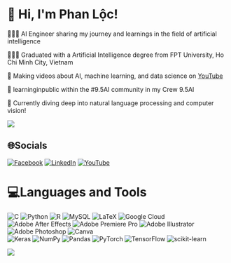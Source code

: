 # 👋 Hi, I'm Phan Lộc!
👨🏻‍💻 AI Engineer sharing my journey and learnings in the field of artificial intelligence <br/>

👨🏻‍🎓 Graduated with a Artificial Intelligence degree from FPT University, Ho Chi Minh City, Vietnam <br/>

🎨 Making videos about AI, machine learning, and data science on [YouTube](https://www.youtube.com/@imxzone) <br/>

🧠 learninginpublic within the #9.5AI community in my Crew 9.5AI <br/>

💭 Currently diving deep into natural language processing and computer vision! <br/>

![](https://github-readme-stats.vercel.app/api?username=imxzone&theme=tokyonight&hide_border=false&include_all_commits=false&count_private=true)<br/>

## 🌐Socials
[![Facebook](https://img.shields.io/badge/Facebook-%231877F2.svg?logo=Facebook&logoColor=white)](https://www.facebook.com/zone2k1/) [![LinkedIn](https://img.shields.io/badge/LinkedIn-%230077B5.svg?logo=linkedin&logoColor=white)](/https://www.linkedin.com/in/imxzone/) [![YouTube](https://img.shields.io/badge/YouTube-%23FF0000.svg?logo=YouTube&logoColor=white)](https://www.youtube.com/channel/UCu91F7AlCj-etY9zchesy7g) 

# 💻Languages and Tools
![C](https://img.shields.io/badge/C-%2300599C.svg?style=flat&logo=c&logoColor=white) 
![Python](https://img.shields.io/badge/Python-3670A0?style=flat&logo=python&logoColor=ffdd54)
![R](https://img.shields.io/badge/R-%23276DC3.svg?style=flat&logo=r&logoColor=white) 
![MySQL](https://img.shields.io/badge/Mysql-%2300f.svg?style=flat&logo=mysql&logoColor=white)
![LaTeX](https://img.shields.io/badge/Latex-%23008080.svg?style=flat&logo=latex&logoColor=white)
![Google Cloud](https://img.shields.io/badge/Google%20Cloud-%234285F4.svg?style=flat&logo=google-cloud&logoColor=white) 
<br/>
![Adobe After Effects](https://img.shields.io/badge/Adobe%20After%20Effects-9999FF.svg?style=flat&logo=Adobe%20After%20Effects&logoColor=white) 
![Adobe Premiere Pro](https://img.shields.io/badge/Adobe%20Premiere%20Pro-9999FF.svg?style=flat&logo=Adobe%20Premiere%20Pro&logoColor=white)
![Adobe Illustrator](https://img.shields.io/badge/AdobeIllustrator-%23FF9A00.svg?style=flat&logo=adobeillustrator&logoColor=white) 
![Adobe Photoshop](https://img.shields.io/badge/AdobePhotoshop-%2331A8FF.svg?style=flat&logo=adobephotoshop&logoColor=white)
![Canva](https://img.shields.io/badge/Canva-%2300C4CC.svg?style=flat&logo=Canva&logoColor=white)
<br/> 
![Keras](https://img.shields.io/badge/Keras-%23D00000.svg?style=flat&logo=Keras&logoColor=white)
![NumPy](https://img.shields.io/badge/Numpy-%23013243.svg?style=flat&logo=numpy&logoColor=white) 
![Pandas](https://img.shields.io/badge/Pandas-%23150458.svg?style=flat&logo=pandas&logoColor=white) 
![PyTorch](https://img.shields.io/badge/PyTorch-%23EE4C2C.svg?style=flat&logo=PyTorch&logoColor=white) 
![TensorFlow](https://img.shields.io/badge/TensorFlow-%23FF6F00.svg?style=flat&logo=TensorFlow&logoColor=white) 
![scikit-learn](https://img.shields.io/badge/Scikit--learn-%23F7931E.svg?style=flat&logo=scikit-learn&logoColor=white)


[![](https://visitcount.itsvg.in/api?id=imxzone&icon=1&color=12)](https://visitcount.itsvg.in)


